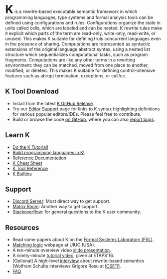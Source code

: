 <b style="font-size: 36px; line-height: 1;">K</b> is a rewrite-based
executable semantic framework in which programming languages, type
systems and formal analysis tools can be defined using configurations
and rules.  Configurations organize the state in units called cells,
which are labeled and can be nested.  K rewrite rules make it explicit
which parts of the term are read-only, write-only, read-write, or
unused.  This makes K suitable for defining truly concurrent languages
even in the presence of sharing.  Computations are represented as
syntactic extensions of the original language abstract syntax, using a
nested list structure which sequentializes computational tasks, such
as program fragments.  Computations are like any other terms in a
rewriting environment: they can be matched, moved from one place to
another, modified, or deleted.  This makes K suitable for defining
control-intensive features such as abrupt termination, exceptions, or
call/cc.

## K Tool Download

- Install from the latest [K GitHub Release](https://github.com/runtimeverification/k/releases/latest).
- Try our [Editor Support](./editor_support.md) page for links to K syntax highlighting definitions for various popular editors/IDEs. Please feel free to contribute.
- Build or browse the code [on GitHub](https://github.com/runtimeverification/k), where you can also [report bugs](http://github.com/runtimeverification/k/issues).

## Learn K

- <a href="/k-distribution/k-tutorial/README.md">Do the K Tutorial!</a>
- <a href="/k-distribution/pl-tutorial/README.md">Build programming languages in K!</a>
- <a href="/docs/user_manual.md">Reference Documentation</a>
- <a href="/docs/cheat_sheet.md">K Cheat Sheet</a>
- <a href="/docs/ktools.md">K Tool Reference</a>
- <a href="/k-distribution/include/kframework/builtin/README.md">K Builtins</a>

## Support

- [Discord Server](https://discord.gg/HygNq4QY): Most direct way to get support.
- [Matrix Room](https://riot.im/app/#/room/#k:matrix.org): Another way to get support.
- [Stackoverflow](https://stackoverflow.com/questions/tagged/kframework): for general questions to the K user community.

## Resources

- Read some papers about K on the [Formal Systems Laboratory (FSL)](https://fsl.cs.illinois.edu/publications/).
- [Matching logic](http://matching-logic.org/) webpage at UIUC (USA).
- A ten-minute overview video [slide presentation](./overview.md).
- A ninety-minute [tutorial video](https://youtu.be/3ovulLNCEQc?list=PLQMvp5V6ZQjOm4JZK15s-WJtQHxOmb2h7), given at ETAPS'16.
- [Optional] A high-level [interview](http://channel9.msdn.com/posts/ICSE-2011-Grigore-Rosu-The-Art-and-Science-of-Program-Verification) about rewrite-based semantics (Wolfram Schulte interviews Grigore Rosu at [ICSE'11](http://2011.icse-conferences.org/).
- [FAQ](./faq.md)
